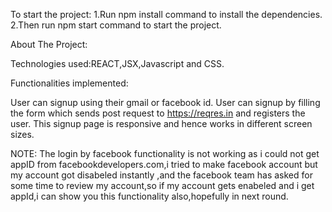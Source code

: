 To start the project:
1.Run npm install command to install the dependencies.
2.Then run npm start command to start the project.

About The Project:

Technologies used:REACT,JSX,Javascript and CSS.

Functionalities implemented:

User can signup using their gmail or facebook id.
User can signup by filling the form which sends post request to https://reqres.in and registers the user.
This signup page is responsive and hence works in different screen sizes.


NOTE:
The login by facebook functionality is not working as i could not get appID from facebookdevelopers.com,i tried to make facebook account but my account got disabeled instantly
,and the facebook team has asked for some time to review my account,so if my account gets enabeled and i get appId,i can show you this functionality also,hopefully in next round.
